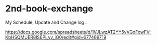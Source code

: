 # 2nd-book-exchange

My Schedule, Update and Change log :

https://docs.google.com/spreadsheets/d/1VJLwzAT2YY5vVGoFowFV-KbHSQMUER8lS6Pi_vv_iG0/edit#gid=677469719
